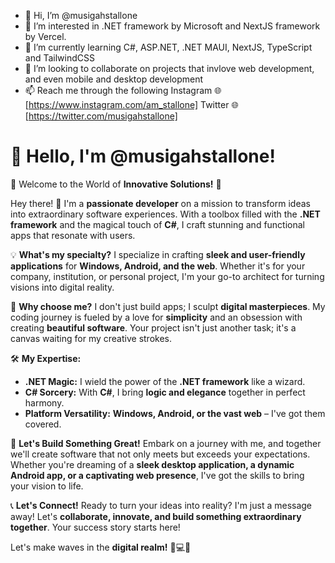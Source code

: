 - 👋 Hi, I’m @musigahstallone
- 👀 I’m interested in .NET framework by Microsoft and NextJS framework by Vercel.
- 🌱 I’m currently learning C#, ASP.NET, .NET MAUI, NextJS, TypeScript and TailwindCSS  
- 💞️ I’m looking to collaborate on projects that invlove web development, and even mobile and desktop development
- 📫 Reach me through the following
       Instagram 🌐 [https://www.instagram.com/am_stallone]
       Twitter 🌐 [https://twitter.com/musigahstallone]

<!---
musigahstallone/musigahstallone is a ✨ special ✨ repository because its `README.md` (this file) appears on your GitHub profile.
You can click the Preview link to take a look at your changes.
--->

# 👋 Hello, I'm **@musigahstallone!**

🚀 Welcome to the World of **Innovative Solutions!** 🚀

Hey there! 👋 I'm a **passionate developer** on a mission to transform ideas into extraordinary software experiences. 
With a toolbox filled with the **.NET framework** and the magical touch of **C#**, 
I craft stunning and functional apps that resonate with users.

💡 **What's my specialty?**
I specialize in crafting **sleek and user-friendly applications** for **Windows, Android, and the web**. 
Whether it's for your company, institution, or personal project, I'm your go-to architect for turning visions into digital reality.

🌈 **Why choose me?**
I don't just build apps; I sculpt **digital masterpieces**. My coding journey is fueled by a love for **simplicity** 
and an obsession with creating **beautiful software**. Your project isn't just another task; it's a canvas waiting for my creative strokes.

🛠️ **My Expertise:**
- **.NET Magic:** I wield the power of the **.NET framework** like a wizard.
- **C# Sorcery:** With **C#**, I bring **logic and elegance** together in perfect harmony.
- **Platform Versatility:** **Windows, Android, or the vast web** – I've got them covered.

🚀 **Let's Build Something Great!**
Embark on a journey with me, and together we'll create software that not only meets but exceeds your expectations.
Whether you're dreaming of a **sleek desktop application, a dynamic Android app, or a captivating web presence**, I've got the skills to bring your vision to life.

📞 **Let's Connect!**
Ready to turn your ideas into reality? I'm just a message away! 
Let's **collaborate, innovate, and build something extraordinary together**. Your success story starts here!
<!--
🌐 [Portfolio Link]
-->

Let's make waves in the **digital realm!** 🚀💻✨

